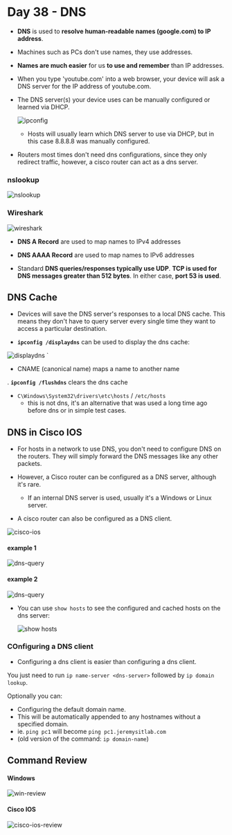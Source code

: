 # Day 38 - DNS

- **DNS** is used to **resolve human-readable names (google.com) to IP address**.
- Machines such as PCs don't use names, they use addresses.
- **Names are much easier** for us **to use and remember** than IP addresses.
- When you type 'youtube.com' into a web browser, your device will ask a DNS server for the IP address of youtube.com.
- The DNS server(s) your device uses can be manually configured or learned via DHCP.

    ![ipconfig](assets/day38/ipconfig.png)
    - Hosts will usually learn which DNS server to use via DHCP, but in this case 8.8.8.8 was manually configured.

- Routers most times don't need dns configurations, since they only redirect traffic, however, a cisco router can act as a dns server.

### nslookup

![nslookup](assets/day38/nslookup.png)

### Wireshark

![wireshark](assets/day38/wireshark.png)

- **DNS A Record** are used to map names to IPv4 addresses
- **DNS AAAA Record** are used to map names to IPv6 addresses

- Standard **DNS queries/responses typically use UDP**. **TCP is used for DNS messages greater than 512 bytes**. In either case, **port 53 is used**.

## DNS Cache

- Devices will save the DNS server's responses to a local DNS cache. This means they don't have to query server every single time they want to access a particular destination.

- **`ipconfig /displaydns`** can be used to display the dns cache:

![displaydns](assets/day38/displaydns.png)
`

- CNAME (canonical name) maps a name to another name

. **`ipconfig /flushdns`** clears the dns cache

- `C\Windows\System32\drivers\etc\hosts` / `/etc/hosts`
    - this is not dns, it's an alternative that was used a long time ago before dns or in simple test cases.

## DNS in Cisco IOS

- For hosts in a network to use DNS, you don't need to configure DNS on the routers. They will simply forward the DNS messages like any other packets.
- However, a Cisco router can be configured as a DNS server, although it's rare.
    - If an internal DNS server is used, usually it's a Windows or Linux server.

- A cisco router can also be configured as a DNS client.

![cisco-ios](assets/day38/cisco-ios-dns.png)


#### example 1

![dns-query](assets/day38/example1.png)

#### example 2

![dns-query](assets/day38/example2.png)

- You can use `show hosts` to see the configured and cached hosts on the dns server:

    ![show hosts](assets/day38/show-hosts.png)

### COnfiguring a DNS client

- Configuring a dns client is easier than configuring a dns client.

You just need to run `ip name-server <dns-server>` followed by `ip domain lookup`.

Optionally you can:
- Configuring the default domain name.
- This will be automatically appended to any hostnames without a specified domain.
- ie. `ping pc1` will become `ping pc1.jeremysitlab.com`
- (old version of the command: `ip domain-name`)


## Command Review

#### Windows

![win-review](assets/day38/windows-review.png)

#### Cisco IOS

![cisco-ios-review](assets/day38/cisco-ios-review.png)